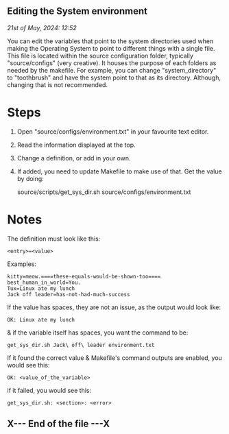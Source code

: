 ## Editing the System environment

_21st of May, 2024: 12:52_

You can edit the variables that point to the system directories used when making the Operating System to point to different things with a single file. This file is located within the source configuration folder, typically "source/configs" (very creative). It houses the purpose of each folders as needed by the makefile. For example, you can change "system_directory" to "toothbrush" and have the system point to that as its directory. Although, changing that is not recommended.

# Steps

1. Open "source/configs/environment.txt" in your favourite text editor.
2. Read the information displayed at the top.
3. Change a definition, or add in your own.
4. If added, you need to update Makefile to make use of that. Get the value by doing:

    source/scripts/get_sys_dir.sh <entry> source/configs/environment.txt

# Notes

The definition must look like this:

    <entry>=<value>

Examples:

    kitty=meow.====these-equals-would-be-shown-too====
    best_human_in_world=You.
    Tux=Linux ate my lunch
    Jack off leader=has-not-had-much-success

If the value has spaces, they are not an issue, as the output would look like:

    OK: Linux ate my lunch

& if the variable itself has spaces, you want the command to be:

    get_sys_dir.sh Jack\ off\ leader environment.txt

If it found the correct value & Makefile's command outputs are enabled, you would see this:

    OK: <value_of_the_variable>

if it failed, you would see this:

    get_sys_dir.sh: <section>: <error>

## X--- End of the file ---X